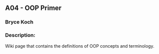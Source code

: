 ## A04 - OOP Primer
### Bryce Koch
### Description:

Wiki page that contains the definitions of OOP concepts and terminology.

